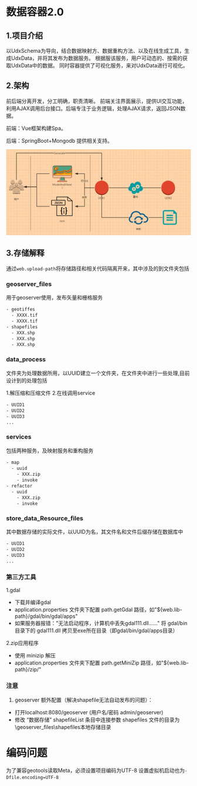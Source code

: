 # 数据容器2.0

## 1.项目介绍

以UdxSchema为导向，结合数据映射方、数据重构方法、以及在线生成工具，生成UdxData，并将其发布为数据服务。
根据服该服务，用户可动态的、按需的获取UdxData中的数据。
同时容器提供了可视化服务，来对UdxData进行可视化。

## 2.架构

前后端分离开发，分工明确，职责清晰。
前端关注界面展示，提供UI交互功能，利用AJAX调用后台接口。后端专注于业务逻辑，处理AJAX请求，返回JSON数据。

前端：Vue框架构建Spa。

后端：SpringBoot+Mongodb 提供相关支持。

![相关流程](https://raw.githubusercontent.com/sunlingzhiliber/imgstore/master/W9IGGB3HXEQRKJSIUR%5DK%7ELG.png)

## 3.存储解释

通过`web.upload-path`将存储路径和相关代码隔离开来，其中涉及的到文件夹包括

### geoserver_files

用于geoserver使用，发布矢量和栅格服务

```
- geotiffes
  - XXXX.tif
  - XXXX.tif
- shapefiles
  - XXX.shp
  - XXX.shp
  - XXX.shp
```

### data_process

文件夹为处理数据所用，以UUID建立一个文件夹，在文件夹中进行一些处理,目前设计到的处理包括

1.解压缩和压缩文件
2.在线调用service

```
- UUID1
- UUID2
- UUID3
...
```

### services

包括两种服务，及映射服务和重构服务

```
- map
  - uuid
    - XXX.zip
	- invoke
- refactor
  - uuid
    - XXX.zip
	- invoke
```

### store_data_Resource_files

其中数据存储的实际文件，以UUID为名，其文件名和文件后缀存储在数据库中

```
- UUID1
- UUID2
- UUID3
...
```

### 第三方工具

1.gdal 
- 下载并编译gdal
- application.properties 文件夹下配置 path.getGdal 路径，如"${web.lib-path}/gdal/bin/gdal/apps"
- 如果服务器报错："无法启动程序，计算机中丢失gdal111.dll……" 将 gdal/bin 目录下的 gdal111.dll 拷贝至exe所在目录（即gdal/bin/gdal/apps目录）

2.zip应用程序
- 使用 minizip 解压
- application.properties 文件夹下配置 path.getMiniZip 路径，如"${web.lib-path}/zip/"

### 注意
1. geoserver 额外配置（解决shapefile无法自动发布的问题）：
- 打开localhost:8080/geoserver (用户名/密码 admin/geoserver)
- 修改 “数据存储” shapefileList 条目中连接参数 shapefiles 文件的目录为\geoserver_files\shapefiles本地存储目录

# 编码问题

为了兼容geotools读取Meta，必须设置项目编码为UTF-8 设置虚拟机启动也为`-Dfile.encoding=UTF-8`


